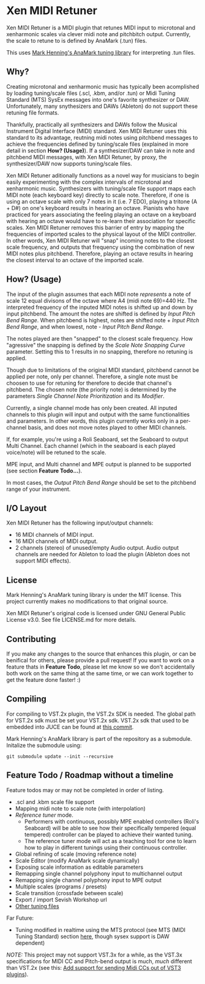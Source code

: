 # Xen MIDI Retuner

Xen MIDI Retuner is a MIDI plugin that retunes MIDI input to microtonal and xenharmonic scales via clever midi note and pitchbitch output.  Currently, the scale to retune to is defined by AnaMark (.tun) files.

This uses [Mark Henning's AnaMark tuning library](https://github.com/zardini123/AnaMark-Tuning-Library) for interpreting .tun files.

## Why?

Creating microtonal and xenharmonic music has typically been acomplished by loading tuning/scale files (.scl, .kbm, and/or .tun) or Midi Tuning Standard (MTS) SysEx messages into one's favorite synthesizer or DAW.  Unfortunately, many snythesizers and DAWs (Ableton) do not support these retuning file formats.

Thankfully, practically all synthesizers and DAWs follow the Musical Instrument Digital Interface (MIDI) standard.  Xen MIDI Retuner uses this standard to its advantage, reutning midi notes using pitchbend messages to achieve the frequencies defined by tuning/scale files (explained in more detail in section **How? (Usage)**).  If a synthesizer/DAW can take in note and pitchbend MIDI messages, with Xen MIDI Retuner, by proxy, the synthesizer/DAW now supports tuning/scale files.

Xen MIDI Retuner aditionally functions as a novel way for musicians to begin easily experimenting with the complex intervals of microtonal and xenharmonic music.  Synthesizers with tuning/scale file support maps each MIDI note (each keyboard key) directly to scale note.  Therefore, if one is using an octave scale with only 7 notes in it (i.e. 7 EDO), playing a tritone (A + D#) on one's keyboard results in hearing an octave.  Pianists who have practiced for years associating the feeling playing an octave on a keyboard with hearing an octave would have to re-learn their association for specific scales.  Xen MIDI Retuner removes this barrier of entry by mapping the frequencies of imported scales to the physical layout of the MIDI controller.  In other words, Xen MIDI Retuner will "snap" incoming notes to the closest scale frequency, and outputs that frequency using the combination of new MIDI notes plus pitchbend.  Therefore, playing an octave results in hearing the closest interval to an octave of the imported scale.

## How? (Usage)

The input of the plugin assumes that each MIDI note _represents_ a note of scale 12 equal divisons of the octave where A4 (midi note 69)=440 Hz.  The interpreted frequency of the inputed MIDI notes is shifted up and down by input pitchbend.  The amount the notes are shifted is defined by _Input Pitch Bend Range_.  When pitchbend is highest, notes are shifted note + _Input Pitch Bend Range_, and when lowest, note - _Input Pitch Bend Range_.  

The notes played are then "snapped" to the closest scale frequency.  How "agressive" the snapping is defined by the _Scale Note Snapping Curve_ parameter.  Setting this to 1 results in no snapping, therefore no retuning is applied.

Though due to limitations of the original MIDI standard, pitchbend cannot be applied per note, only per channel.  Therefore, a single note must be choosen to use for retuning for therefore to decide that channel's pitchbend.  The chosen note (the priority note) is determined by the parameters _Single Channel Note Prioritization_ and its _Modifier_.

Currently, a single channel mode has only been created.  All inputed channels to this plugin will input and output with the same functionalities and parameters.  In other words, this plugin currently works only in a per-channel basis, and does not move notes played to other MIDI channels.  

If, for example, you're using a Roli Seaboard, set the Seaboard to output Multi Channel.  Each channel (which in the seaboard is each played voice/note) will be retuned to the scale.

MPE input, and Multi channel and MPE output is planned to be supported (see section **Feature Todo...**).

In most cases, the _Output Pitch Bend Range_ should be set to the pitchbend range of your instrument.

## I/O Layout

Xen MIDI Retuner has the following input/output channels:

- 16 MIDI channels of MIDI input.
- 16 MIDI channels of MIDI output.
- 2 channels (stereo) of unused/empty Audio output.  Audio output channels are needed for Ableton to load the plugin (Ableton does not support MIDI effects).

## License

Mark Henning's AnaMark tuning library is under the MIT license.  This project currently makes no modifications to that original source.

Xen MIDI Retuner's original code is licensed under GNU General Public License v3.0.  See file LICENSE.md for more details.

## Contributing

If you make any changes to the source that enhances this plugin, or can be benifical for others, please provide a pull request!  If you want to work on a feature thats in **Feature Todo**, please let me know so we don't accidentally both work on the same thing at the same time, or we can work together to get the feature done faster!  :)

## Compiling
For compiling to VST.2x plugin, the VST.2x SDK is needed. The global path for VST.2x sdk must be set your VST.2x sdk. VST.2x sdk that used to be embedded into JUCE can be found at [this commit](https://github.com/WeAreROLI/JUCE/tree/8317738112ccceb2c58deac3e4bb167c62682916/modules/juce_audio_processors/format_types/VST3_SDK/pluginterfaces).

Mark Henning's AnaMark library is part of the repository as a submodule.  Initalize the submodule using:

`git submodule update --init --recursive`

## Feature Todo / Roadmap without a timeline
Feature todos may or may not be completed in order of listing.

- .scl and .kbm scale file support
- Mapping midi note to scale note (with interpolation)
- _Reference tuner_ mode.
  - Performers with continuous, possibly MPE enabled controllers (Roli's Seaboard) will be able to see how their specifically tempered (equal tempered) controller can be played to achieve their wanted tuning.
  - The reference tuner mode will act as a teaching tool for one to learn how to play in different tunings using their continuous controller.
- Global refining of scale (moving reference note)
- Scale Editor (modify AnaMark scale dynamically)
- Exposing scale information as editable parameters
- Remapping single channel polyphony input to multichannel output
- Remapping single channel polyphony input to MPE output
- Multiple scales (programs / presets)
- Scale transition (crossfade between scale)
- Export / import Sevish Workshop url
- [Other tuning files](https://hpi.zentral.zone/filetypes) 

Far Future:
- Tuning modified in realtime using the MTS protocol (see MTS (MIDI Tuning Standard) section [here](https://www.midi.org/articles-old/microtuning-and-alternative-intonation-systems), though sysex support is DAW dependent)

_NOTE:_ This project may not support VST.3x for a while, as the VST.3x specifications for MIDI CC and Pitch-bend output is much, _much_ different than VST.2x (see this: [Add support for sending Midi CCs out of VST3 plugins](https://forum.juce.com/t/add-support-for-sending-midi-ccs-out-of-vst3-plugins/35781)).
